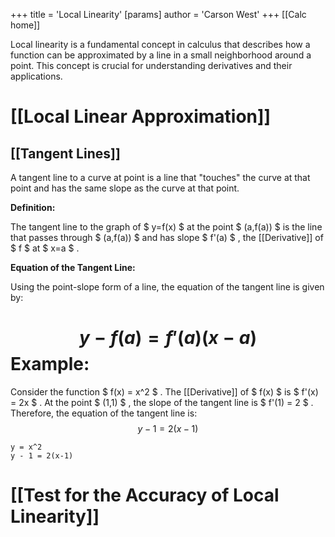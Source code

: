+++
 title = 'Local Linearity'
[params]
	author = 'Carson West'
+++
[[Calc home]]

Local linearity is a fundamental concept in calculus that describes how a function can be approximated by a line in a small neighborhood around a point. This concept is crucial for understanding derivatives and their applications.
# [[Local Linear Approximation]]


## [[Tangent Lines]]

A tangent line to a curve at point is a line that "touches" the curve at that point and has the same slope as the curve at that point. 

**Definition:**

The tangent line to the graph of  $ y=f(x) $  at the point  $ (a,f(a)) $  is the line that passes through  $ (a,f(a)) $  and has slope  $ f'(a) $ , the [[Derivative]] of  $ f $  at  $ x=a $ .

**Equation of the Tangent Line:**

Using the point-slope form of a line, the equation of the tangent line is given by:
#  $$ y - f(a) = f'(a)(x-a) $$  **Example:**
Consider the function  $ f(x) = x^2 $ . The [[Derivative]] of  $ f(x) $  is  $ f'(x) = 2x $ . At the point  $ (1,1) $ , the slope of the tangent line is  $ f'(1) = 2 $ . 
Therefore, the equation of the tangent line is:
 $$ y - 1 = 2(x-1) $$  
```desmos-graph
y = x^2
y - 1 = 2(x-1)
```

# [[Test for the Accuracy of Local Linearity]]